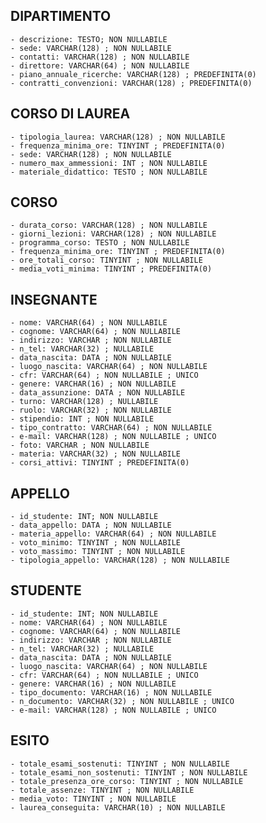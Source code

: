 ## DIPARTIMENTO

    - descrizione: TESTO; NON NULLABILE
    - sede: VARCHAR(128) ; NON NULLABILE
    - contatti: VARCHAR(128) ; NON NULLABILE
    - direttore: VARCHAR(64) ; NON NULLABILE
    - piano_annuale_ricerche: VARCHAR(128) ; PREDEFINITA(0)
    - contratti_convenzioni: VARCHAR(128) ; PREDEFINITA(0)

## CORSO DI LAUREA

    - tipologia_laurea: VARCHAR(128) ; NON NULLABILE
    - frequenza_minima_ore: TINYINT ; PREDEFINITA(0)
    - sede: VARCHAR(128) ; NON NULLABILE
    - numero_max_ammessioni: INT ; NON NULLABILE
    - materiale_didattico: TESTO ; NON NULLABILE

## CORSO

    - durata_corso: VARCHAR(128) ; NON NULLABILE
    - giorni_lezioni: VARCHAR(128) ; NON NULLABILE
    - programma_corso: TESTO ; NON NULLABILE
    - frequenza_minima_ore: TINYINT ; PREDEFINITA(0)
    - ore_totali_corso: TINYINT ; NON NULLABILE
    - media_voti_minima: TINYINT ; PREDEFINITA(0)

## INSEGNANTE

    - nome: VARCHAR(64) ; NON NULLABILE
    - cognome: VARCHAR(64) ; NON NULLABILE
    - indirizzo: VARCHAR ; NON NULLABILE
    - n_tel: VARCHAR(32) ; NULLABILE
    - data_nascita: DATA ; NON NULLABILE
    - luogo_nascita: VARCHAR(64) ; NON NULLABILE
    - cfr: VARCHAR(64) ; NON NULLABILE ; UNICO
    - genere: VARCHAR(16) ; NON NULLABILE
    - data_assunzione: DATA ; NON NULLABILE
    - turno: VARCHAR(128) ; NULLABILE
    - ruolo: VARCHAR(32) ; NON NULLABILE
    - stipendio: INT ; NON NULLABILE
    - tipo_contratto: VARCHAR(64) ; NON NULLABILE
    - e-mail: VARCHAR(128) ; NON NULLABILE ; UNICO
    - foto: VARCHAR ; NON NULLABILE
    - materia: VARCHAR(32) ; NON NULLABILE
    - corsi_attivi: TINYINT ; PREDEFINITA(0)

## APPELLO

    - id_studente: INT; NON NULLABILE
    - data_appello: DATA ; NON NULLABILE
    - materia_appello: VARCHAR(64) ; NON NULLABILE
    - voto_minimo: TINYINT ; NON NULLABILE
    - voto_massimo: TINYINT ; NON NULLABILE
    - tipologia_appello: VARCHAR(128) ; NON NULLABILE

## STUDENTE

    - id_studente: INT; NON NULLABILE
    - nome: VARCHAR(64) ; NON NULLABILE
    - cognome: VARCHAR(64) ; NON NULLABILE
    - indirizzo: VARCHAR ; NON NULLABILE
    - n_tel: VARCHAR(32) ; NULLABILE
    - data_nascita: DATA ; NON NULLABILE
    - luogo_nascita: VARCHAR(64) ; NON NULLABILE
    - cfr: VARCHAR(64) ; NON NULLABILE ; UNICO
    - genere: VARCHAR(16) ; NON NULLABILE
    - tipo_documento: VARCHAR(16) ; NON NULLABILE
    - n_documento: VARCHAR(32) ; NON NULLABILE ; UNICO
    - e-mail: VARCHAR(128) ; NON NULLABILE ; UNICO

## ESITO

    - totale_esami_sostenuti: TINYINT ; NON NULLABILE
    - totale_esami_non_sostenuti: TINYINT ; NON NULLABILE
    - totale_presenza_ore_corso: TINYINT ; NON NULLABILE
    - totale_assenze: TINYINT ; NON NULLABILE
    - media_voto: TINYINT ; NON NULLABILE
    - laurea_conseguita: VARCHAR(10) ; NON NULLABILE